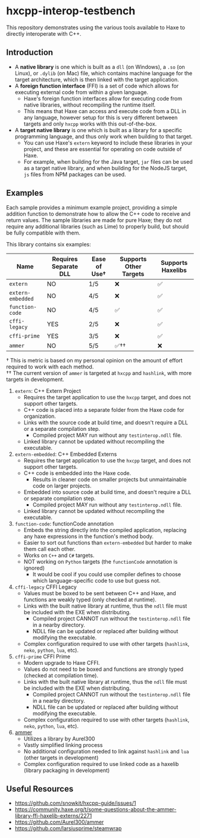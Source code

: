 # hxcpp-interop-testbench

This repository demonstrates using the various tools available to Haxe to directly interoperate with C++.

## Introduction

- A **native library** is one which is built as a `dll` (on Windows), a `.so` (on Linux), or `.dylib` (on Mac) file, which contains machine language for the target architecture, which is then linked with the target application.
- A **foreign function interface** (FFI) is a set of code which allows for executing external code from within a given language.
    - Haxe's foreign function interfaces allow for executing code from native libraries, without recompiling the runtime itself.
    - This means that Haxe can access and execute code from a DLL in any language, however setup for this is very different between targets and only `hxcpp` works with this out-of-the-box.
- A **target native library** is one which is built as a library for a specific programming language, and thus only work when building to that target. 
    - You can use Haxe's `extern` keyword to include these libraries in your project, and these are essential for operating on code outside of Haxe.
    - For example, when building for the Java target, `jar` files can be used as a target native library, and when building for the NodeJS target, `js` files from NPM packages can be used.

## Examples

Each sample provides a minimum example project, providing a simple addition function to demonstrate how to allow the C++ code to receive and return values. The sample libraries are made for pure Haxe; they do not require any additional libraries (such as Lime) to properly build, but should be fully compatible with them.

This library contains six examples:

Name | Requires Separate DLL | Ease of Use† | Supports Other Targets | Supports Haxelibs
---|---|---|---|---
`extern` | NO | 1/5 | ❌ | ✅
`extern-embedded` | NO | 4/5 | ❌ | ✅
`function-code` | NO | 4/5 | ✅ | ✅
`cffi-legacy` | YES | 2/5 | ❌ | ✅
`cffi-prime` | YES | 3/5 | ❌ | ✅
`ammer` | NO | 5/5 | ✅†† | ❌

† This is metric is based on my personal opinion on the amount of effort required to work with each method.  
†† The current version of `ammer` is targeted at `hxcpp` and `hashlink`, with more targets in development.  

1. `extern`: C++ Extern Project
    - Requires the target application to use the `hxcpp` target, and does not support other targets.
    - C++ code is placed into a separate folder from the Haxe code for organization.
    - Links with the source code at build time, and doesn't require a DLL or a separate compilation step.
        - Compiled project MAY run without any `testinterop.ndll` file.
    - Linked library cannot be updated without recompiling the executable.
2. `extern-embedded`: C++ Embedded Externs
    - Requires the target application to use the `hxcpp` target, and does not support other targets.
    - C++ code is embedded into the Haxe code.
        - Results in cleaner code on smaller projects but unmaintainable code on larger projects.
    - Embedded into source code at build time, and doesn't require a DLL or separate compilation step.
        - Compiled project MAY run without any `testinterop.ndll` file.
    - Linked library cannot be updated without recompiling the executable.
3. `function-code`: functionCode annotation
    - Embeds the string directly into the compiled application, replacing any haxe expressions in the function's method body.
    - Easier to sort out functions than `extern-embedded` but harder to make them call each other.
    - Works on `C++` and `C#` targets.
    - NOT working on `Python` targets (the `functionCode` annotation is ignored)
        - It would be cool if you could use compiler defines to choose which language-specific code to use but guess not.
4. `cffi-legacy` CFFI Legacy
    - Values must be boxed to be sent between C++ and Haxe, and functions are weakly typed (only checked at runtime).
    - Links with the built native library at runtime, thus the `ndll` file must be included with the EXE when distributing.
        - Compiled project CANNOT run without the `testinterop.ndll` file in a nearby directory.
        - NDLL file can be updated or replaced after building without modifying the executable.
    - Complex configuration required to use with other targets (`hashlink`, `neko`, `python`, `lua`, etc).
5. `cffi-prime` CFFI Prime
    - Modern upgrade to Haxe CFFI.
    - Values do not need to be boxed and functions are strongly typed (checked at compilation time).
    - Links with the built native library at runtime, thus the `ndll` file must be included with the EXE when distributing.
        - Compiled project CANNOT run without the `testinterop.ndll` file in a nearby directory.
        - NDLL file can be updated or replaced after building without modifying the executable.
    - Complex configuration required to use with other targets (`hashlink`, `neko`, `python`, `lua`, etc).
6. [ammer](https://github.com/Aurel300/ammer)
    - Utilizes a library by Aurel300
    - Vastly simplified linking process
    - No additional configuration needed to link against `hashlink` and `lua` (other targets in development)
    - Complex configuration required to use linked code as a haxelib (library packaging in development)


## Useful Resources

- https://github.com/snowkit/hxcpp-guide/issues/1
- https://community.haxe.org/t/some-questions-about-the-ammer-library-ffi-haxelib-externs/2271
- https://github.com/Aurel300/ammer
- https://github.com/larsiusprime/steamwrap
